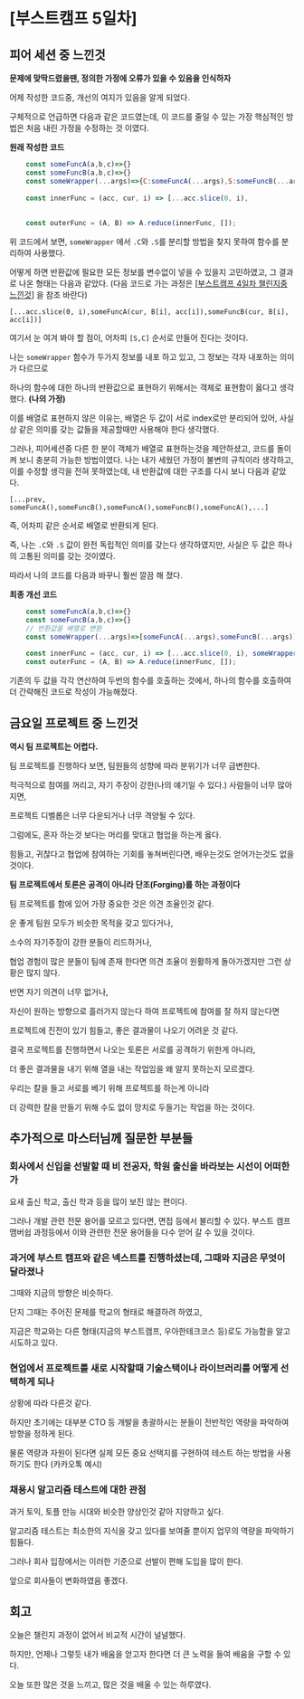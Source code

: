 # [부스트캠프 5일차]

## 피어 세션 중 느낀것

**문제에 맞딱드렸을땐, 정의한 가정에 오류가 있을 수 있음을 인식하자**

어제 작성한 코드중, 개선의 여지가 있음을 알게 되었다. 

구체적으로 언급하면 다음과 같은 코드였는데, 이 코드를 줄일 수 있는 가장 핵심적인 방법은 처음 내린 가정을 수정하는 것 이였다. 

**원래 작성한 코드**

```js
    const someFuncA(a,b,c)=>{}
    const someFuncB(a,b,c)=>{}
    const someWrapper(...args)=>{C:someFuncA(...args),S:someFuncB(...args)}
    
    const innerFunc = (acc, cur, i) => [...acc.slice(0, i), 
    																		someFuncA(cur, B[i], acc[i]),
    																		someFuncB(cur, B[i], acc[i])]
    const outerFunc = (A, B) => A.reduce(innerFunc, []);
```

위 코드에서 보면, `someWrapper` 에서 `.C`와 `.S`를 분리할 방법을 찾지 못하여 함수를 분리하여 사용했다. 

어떻게 하면 반환값에 필요한 모든 정보를 변수없이 넣을 수 있을지 고민하였고, 그 결과로 나온 형태는 다음과 같았다. (다음 코드로 가는 과정은 [[부스트캠프 4일차 챌린지중 느낀것](https://github.com/sukjae/daily-study/blob/master/boost-camp/day-4.md)] 을 참조 바란다)

`[...acc.slice(0, i),someFuncA(cur, B[i], acc[i]),someFuncB(cur, B[i], acc[i])]`

여기서 눈 여겨 봐야 할 점이, 어차피 `[S,C]` 순서로 만들어 진다는 것이다. 

나는 `someWrapper` 함수가 두가지 정보를 내포 하고 있고, 그 정보는 각자 내포하는 의미가 다르므로 

하나의 함수에 대한 하나의 반환값으로 표현하기 위해서는 객체로 표현함이 옳다고 생각했다. **(나의 가정)**

이를 배열로 표현하지 않은 이유는, 배열은 두 값이 서로 index로만 분리되어 있어, 사실상 같은 의미를 갖는 값들을 제공할때만 사용해야 한다 생각했다. 

그러나, 피어세션중 다른 한 분이 객체가 배열로 표현하는것을 제안하셨고, 코드를 돌이켜 보니 충분히 가능한 방법이였다. 나는 내가 세웠던 가정이 불변의 규칙이라 생각하고, 이를 수정할 생각을 전혀 못하였는데, 내 반환값에 대한 구조를 다시 보니 다음과 같았다. 

`[...prev, someFuncA(),someFuncB(),someFuncA(),someFuncB(),someFuncA(),...]`

즉, 어차피 같은 순서로 배열로 반환되게 된다. 

즉, 나는 `.C`와 `.S` 값이 완전 독립적인 의미를 갖는다 생각하였지만, 사실은 두 값은 하나의 고통된 의미를 갖는 것이였다. 

따라서 나의 코드를 다음과 바꾸니 훨씬 깔끔 해 졌다. 

**최종 개선 코드**
```js
    const someFuncA(a,b,c)=>{}
    const someFuncB(a,b,c)=>{}
    // 반환값을 배열로 변환
    const someWrapper(...args)=>[someFuncA(...args),someFuncB(...args)]
    
    const innerFunc = (acc, cur, i) => [...acc.slice(0, i), someWrapper(cur, B[i], acc[i])]
    const outerFunc = (A, B) => A.reduce(innerFunc, []);
```

기존의  두 값을 각각 연산하여 두번의 함수를 호출하는 것에서, 하나의 함수를 호출하여 더 간략해진 코드로 작성이 가능해졌다. 

## 금요일 프로젝트 중 느낀것

**역시 팀 프로젝트는 어렵다.**

팀 프로젝트를 진행하다 보면, 팀원들의 성향에 따라 분위기가 너무 급변한다. 

적극적으로 참여를 꺼리고, 자기 주장이 강한(나의 얘기일 수 있다.) 사람들이 너무 많아지면, 

프로젝트 디벨롭은 너무 다운되거나 너무 격양될 수 있다. 

그럼에도, 혼자 하는것 보다는 머리를 맞대고 협업을 하는게 옳다. 

힘들고, 귀찮다고 협업에 참여하는 기회를 놓쳐버린다면, 배우는것도 얻어가는것도 없을것이다. 

**팀 프로젝트에서 토론은 공격이 아니라 단조(Forging)를 하는 과정이다**

팀 프로젝트를 함에 있어 가장 중요한 것은 의견 조율인것 같다. 

운 좋게 팀원 모두가 비슷한 목적을 갖고 있다거나,

소수의 자기주장이 강한 분들이 리드하거나, 

협업 경험이 많은 분들이 팀에 존재 한다면 의견 조율이 원활하게 돌아가겠지만 그런 상황은 많지 않다.

반면 자기 의견이 너무 없거나, 

자신이 원하는 방향으로 흘러가지 않는다 하여 프로젝트에 참여를 잘 하지 않는다면

프로젝트에 진전이 있기 힘들고, 좋은 결과물이 나오기 어려운 것 같다. 

결국 프로젝트를 진행하면서 나오는 토론은 서로를 공격하기 위한게 아니라, 

더 좋은 결과물을 내기 위해 열을 내는 작업임을 왜 알지 못하는지 모르겠다. 

우리는 칼을 들고 서로를 베기 위해 프로젝트를 하는게 아니라 

더 강력한 칼을 만들기 위해 수도 없이 망치로 두들기는 작업을 하는 것이다. 

## 추가적으로 마스터님께 질문한 부분들

### 회사에서 신입을 선발할 때 비 전공자, 학원 출신을 바라보는 시선이 어떠한가

요새 출신 학교, 출신 학과 등을 많이 보진 않는 편이다.  

그러나 개발 관련 전문 용어를 모르고 있다면, 면접 등에서 불리할 수 있다. 부스트 캠프 맴버쉽 과정등에서 이와 관련한 전문 용어들을 다수 얻어 갈 수 있을 것이다. 

### 과거에 부스트 캠프와 같은 넥스트를 진행하셨는데, 그때와 지금은 무엇이 달라졌나

그때와 지금의 방향은 비슷하다. 

단지 그때는 주어진 문제를 학교의 형태로 해결하려 하였고,

지금은 학교와는 다른 형태(지금의 부스트캠프, 우아한테크코스 등)로도 가능함을 알고 시도하고 있다. 

### 현업에서 프로젝트를 새로 시작할때 기술스택이나 라이브러리를 어떻게 선택하게 되나

상황에 따라 다른것 같다. 

하지만 초기에는 대부분 CTO 등 개발을 총괄하시는 분들이 전반적인 역량을 파악하여 방향을 정하게 된다. 

물론 역량과 자원이 된다면 실제 모든 중요 선택지를 구현하여 테스트 하는 방법을 사용하기도 한다 (카카오톡 예시)

### 채용시 알고리즘 테스트에 대한 관점

과거 토익, 토플 만능 시대와 비슷한 양상인것 같아 지양하고 싶다. 

알고리즘 테스트는 최소한의 지식을 갖고 있다를 보여줄 뿐이지 업무의 역량을 파악하기 힘들다. 

그러나 회사 입장에서는 이러한 기준으로 선발이 편해 도입을 많이 한다. 

앞으로 회사들이 변화하였음 좋겠다. 

## 회고

오늘은 챌린지 과정이 없어서 비교적 시간이 널널했다. 

하지만, 언제나 그렇듯 내가 배움을 얻고자 한다면 더 큰 노력을 들여 배움을 구할 수 있다. 

오늘 또한 많은 것을 느끼고, 많은 것을 배울 수 있는 하루였다.
